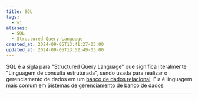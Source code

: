 ```yaml
---
title: SQL
tags:
  - v1
aliases:
  - SQL
  - Structured Query Language
created_at: 2024-09-05T13:41:27-03:00
updated_at: 2024-09-05T13:52:49-03:00
---
```



SQL é a sigla para "Structured Query Language" que significa literalmente "Linguagem de consulta estruturada", sendo usada para realizar o gerenciamento de dados em um [banco de dados relacional](Banco_de_dados_relacional.md). Ela é linguagem mais comum em [Sistemas de gerenciamento de banco de dados](Sistemas%20de%20gerenciamento%20de%20banco%20de%20dados) 

---

